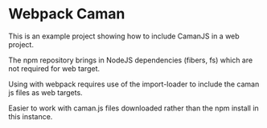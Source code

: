 # Webpack Caman

This is an example project showing how to include CamanJS in a web project.

The npm repository brings in NodeJS dependencies (fibers, fs) which are not required for web target.

Using with webpack requires use of the import-loader to include the caman js files as web targets. 

Easier to work with caman.js files downloaded rather than the npm install in this instance.
